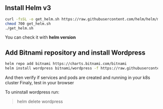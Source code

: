 ## Install Helm v3
```sh
curl -fsSL -o get_helm.sh https://raw.githubusercontent.com/helm/helm/main/scripts/get-helm-3
chmod 700 get_helm.sh
./get_helm.sh
```
You can check it with **helm version**

## Add Bitnami repository and install Wordpress
```sh
helm repo add bitnami https://charts.bitnami.com/bitnami
helm install wordpress bitnami/wordpress -f https://raw.githubusercontent.com/juliosISTY/boocamp_devops_docker_tp2-minikube-k8s/main/tp5_k8s-helm/values.yml
```
And then verify if services and pods are created and running in your k8s cluster
Finaly, test in your browser

To uninstall wordpress run:

>helm delete wordpress
 
